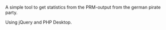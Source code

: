 A simple tool to get statistics from the PRM-output from the german pirate party.

Using jQuery and PHP Desktop.